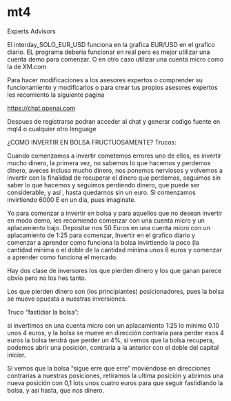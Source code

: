 # mt4
Experts Advisors


El interday_SOLO_EUR_USD funciona en la grafica EUR/USD en el grafico diario.
EL programa deberia funcionar en real pero es mejor utilizar una cuenta demo para comenzar.
O en otro caso utilizar una cuenta micro como la de XM.com

Para hacer modificaciones a los asesores expertos o comprender su funcionamiento y modificarlos o para crear tus propios asesores expertos les recomiento la siguiente pagina

https://chat.openai.com

Despues de registrarse podran acceder al chat y generar codigo fuente en mql4 o cualquier otro lenguage








¿COMO INVERTIR EN BOLSA FRUCTUOSAMENTE? Trucos:

Cuando comenzamos a invertir cometemos errores uno de ellos, es invertir mucho dinero, la primera vez, no sabemos lo que hacemos y perdemos dinero, aveces incluso mucho dinero, nos ponemos nerviosos y volvemos a invertir con la finalidad de recuperar el dinero que perdemos, seguimos sin saber lo que hacemos y seguimos perdiendo dinero, que puede ser considerable, y así , hasta quedarnos sin un euro. Si comenzamos invirtiendo 6000 E en un día, pues imaginate.

Yo para comenzar a invertir en bolsa y para aquellos que no desean invertir en modo demo, les recomiendo comenzar con una cuenta micro y un aplacamiento bajo. Depositar nos 50 Euros en una cuenta micro con un aplacamiento de 1:25 para comenzar, Invertir en el grafico diario y comenzar a aprender como funciona la bolsa invirtiendo la poco (la cantidad mínima o el doble de la cantidad mínima unos 8 euros y comenzar a aprender como funciona el mercado. 

Hay dos clase de inversores los que pierden dinero y los que ganan parece obvio pero no los hes tanto.

Los que pierden dinero son (los principiantes) posicionadores, pues la bolsa se mueve opuesta a nuestras inversiones. 

Truco “fastidiar la bolsa”:

si invertimos en una cuenta micro con un aplacamiento 1:25  lo mínimo 0.10 unos 4 euros, y la bolsa se mueve en dirección contraria para perder esos 4 euros la bolsa tendrá que perder un 4%, si vemos que la bolsa recupera, podemos abrir una posición, contraria a la anterior con el doble del capital iniciar.

Si vemos que la bolsa “sigue erre que erre”  moviéndose en direcciones contrarias a nuestras posiciones, retiramos la ultima posición y abrimos una nueva posición con 0,1 lots unos cuatro euros para que seguir  fastidiando la bolsa, y así hasta, que nos dinero.
